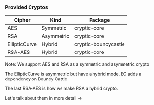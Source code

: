  ### Provided Cryptos
 | Cipher        | Kind       | Package              |
 |---------------|------------|----------------------|
 | AES           | Symmetric  | cryptic-core         |
 | RSA           | Asymmetric | cryptic-core         |
 | EllipticCurve | Hybrid     | cryptic-bouncycastle |
 | RSA-AES       | Hybrid     | cryptic-core         |

Note:
We support AES and RSA as a symmetric and asymmetric
crypto

The EllipticCurve is asymmetric but have a hybrid mode.
EC adds a dependency on Bouncy Castle

The last RSA-AES is how we make RSA a hybrid crypto.

Let's talk about them in more detail &rarr;